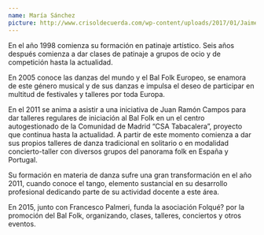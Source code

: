 ```yaml
---
name: María Sánchez
picture: http://www.crisoldecuerda.com/wp-content/uploads/2017/01/Jaime-Muñoz-foto-env-123x123-2017.jpg
---
```


En el año 1998 comienza su formación en patinaje artístico. Seis años después comienza a dar clases de patinaje a grupos de ocio y de competición hasta la actualidad.

En 2005 conoce las danzas del mundo y el Bal Folk Europeo, se enamora de este género musical y de sus danzas e impulsa el deseo de participar en multitud de festivales y talleres por toda Europa.

En el 2011 se anima a asistir a una iniciativa de Juan Ramón Campos para dar talleres regulares de iniciación al Bal Folk en un el centro autogestionado de la Comunidad de Madrid “CSA Tabacalera”, proyecto que continua hasta la actualidad. A partir de este momento comienza a dar sus propios talleres de danza tradicional en solitario o en modalidad concierto-taller con diversos grupos del panorama folk en España y Portugal.

Su formación en materia de danza sufre una gran transformación en el año 2011, cuando conoce el tango, elemento sustancial en su desarrollo profesional dedicando parte de su actividad docente a este área.

En 2015, junto con Francesco Palmeri, funda la asociación Folqué? por la promoción del Bal Folk, organizando, clases, talleres, conciertos y otros eventos.
